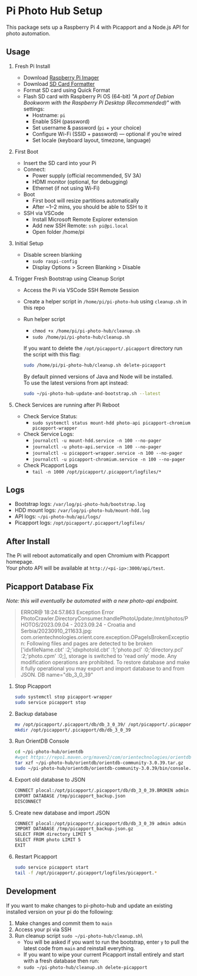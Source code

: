# Pi Photo Hub Setup

This package sets up a Raspberry Pi 4 with Picapport and a Node.js API for photo automation.

## Usage

1. Fresh Pi Install

   * Download [Raspberry Pi Imager](https://www.raspberrypi.com/software/)
   * Download [SD Card Formatter](https://www.sdcard.org/downloads/formatter/)
   * Format SD card using Quick Format
   * Flash SD card with Raspberry Pi OS (64-bit) *"A port of Debian Bookworm with the Raspberry Pi Desktop (Recommended)"* with settings:
      * Hostname: `pi`
      * Enable SSH (password)
      * Set username & password (`pi` + your choice)
      * Configure Wi-Fi (SSID + password) — optional if you’re wired
      * Set locale (keyboard layout, timezone, language)

1. First Boot

   * Insert the SD card into your Pi
   * Connect:
      * Power supply (official recommended, 5V 3A)
      * HDMI monitor (optional, for debugging)
      * Ethernet (if not using Wi-Fi)
    * Boot
      * First boot will resize partitions automatically
      * After ~1–2 mins, you should be able to SSH to it
   * SSH via VSCode
      * Install Microsoft Remote Explorer extension
      * Add new SSH Remote: `ssh pi@pi.local`
      * Open folder /home/pi

1. Initial Setup

   * Disable screen blanking
      * `sudo raspi-config`
      * Display Options > Screen Blanking > Disable

1. Trigger Fresh Bootstrap using Cleanup Script

   * Access the Pi via VSCode SSH Remote Session
   * Create a helper script in `/home/pi/pi-photo-hub` using `cleanup.sh` in this repo
   * Run helper script
      * `chmod +x /home/pi/pi-photo-hub/cleanup.sh`
      * `sudo /home/pi/pi-photo-hub/cleanup.sh`

      If you want to delete the `/opt/picapport/.picapport` directory run the script with this flag:
      ```bash
      sudo /home/pi/pi-photo-hub/cleanup.sh delete-picapport
      ```
      
      By default pinned versions of Java and Node will be installed.  
      To use the latest versions from apt instead:
      ```bash
      sudo ~/pi-photo-hub-update-and-bootstrap.sh --latest
      ```

1. Check Services are running after Pi Reboot

   * Check Service Status:
      * `sudo systemctl status mount-hdd photo-api picapport-chromium picapport-wrapper`
   * Check Service Logs:
      * `journalctl -u mount-hdd.service -n 100 --no-pager`
      * `journalctl -u photo-api.service -n 100 --no-pager`
      * `journalctl -u picapport-wrapper.service -n 100 --no-pager`
      * `journalctl -u picapport-chromium.service -n 100 --no-pager`
   * Check Picapport Logs
      * `tail -n 1000 /opt/picapport/.picapport/logfiles/*`

## Logs

- Bootstrap logs: `/var/log/pi-photo-hub/bootstrap.log`
- HDD mount logs: `/var/log/pi-photo-hub/mount-hdd.log`
- API logs: `~/pi-photo-hub/api/logs/`
- Picapport logs: `/opt/picapport/.picapport/logfiles/`

## After Install

The Pi will reboot automatically and open Chromium with Picapport homepage.  
Your photo API will be available at `http://<pi-ip>:3000/api/test`.

## Picapport Database Fix

*Note: this will eventually be automated with a new photo-api endpoint.*

> ERROR@ 18:24:57.863 Exception Error PhotoCrawler.DirectoryConsumer.handlePhotoUpdate:/mnt/photos/PHOTOS/2023.09.04 - 2023.09.24 - Croatia and Serbia/20230910_211633.jpg: com.orientechnologies.orient.core.exception.OPageIsBrokenException: Following files and pages are detected to be broken ['idxfileName.cbt' :2;'idxphotoId.cbt' :1;'photo.pcl' :0;'directory.pcl' :2;'photo.cpm' :0;], storage is switched to 'read only' mode. Any modification operations are prohibited. To restore database and make it fully operational you may export and import database to and from JSON. DB name="db_3_0_39"

1. Stop Picapport
   ```bash
   sudo systemctl stop picapport-wrapper
   sudo service picapport stop
   ```
1. Backup database
   ```bash
   mv /opt/picapport/.picapport/db/db_3_0_39/ /opt/picapport/.picapport/db/db_3_0_39.BROKEN
   mkdir /opt/picapport/.picapport/db/db_3_0_39
   ```
1. Run OrientDB Console
   ```bash
   cd ~/pi-photo-hub/orientdb
   #wget https://repo1.maven.org/maven2/com/orientechnologies/orientdb-community/3.0.39/orientdb-community-3.0.39.tar.gz
   tar xzf ~/pi-photo-hub/orientdb/orientdb-community-3.0.39.tar.gz
   sudo ~/pi-photo-hub/orientdb/orientdb-community-3.0.39/bin/console.sh
   ```

1. Export old database to JSON
   ```bash
   CONNECT plocal:/opt/picapport/.picapport/db/db_3_0_39.BROKEN admin admin
   EXPORT DATABASE /tmp/picapport_backup.json
   DISCONNECT
   ```
1. Create new database and import JSON
   ```bash
   CONNECT plocal:/opt/picapport/.picapport/db/db_3_0_39 admin admin
   IMPORT DATABASE /tmp/picapport_backup.json.gz
   SELECT FROM directory LIMIT 5
   SELECT FROM photo LIMIT 5
   EXIT
   ```
1. Restart Picapport
   ```bash
   sudo service picapport start
   tail -f /opt/picapport/.picapport/logfiles/picapport.*
   ```

## Development

If you want to make changes to pi-photo-hub and update an existing installed version on your pi do the following:

1. Make changes and commit them to `main`
1. Access your pi via SSH
1. Run cleanup script `sudo ~/pi-photo-hub/cleanup.sh`\
   * You will be asked if you want to run the bootstrap, enter `y` to pull the latest code from `main` and reinstall everything.
   * If you want to wipe your current Picapport install entirely and start with a fresh database then run:
   * `sudo ~/pi-photo-hub/cleanup.sh delete-picapport`
